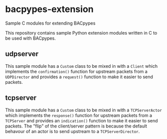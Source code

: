 # bacpypes-extension

Sample C modules for extending BACpypes

This repository contains sample Python extension modules written in C to be
used with BACpypes.

## udpserver

This sample module has a `Custom` class to be mixed in with a `Client` which
implements the `confirmation()` function for upstream packets from a
`UDPDirector` and provides a `request()` function to make it easier to
send packets.

## tcpserver

This sample module has a `Custom` class to be mixed in with a `TCPServerActor`
which implements the `response()` function for upstream packets from a
`TCPServer` and provides an `indication()` function to make it easier to
send packets.  The "flip" of the client/server pattern is because the default
behavour of an actor is to send upstream to a `TCPServerDirector`.

